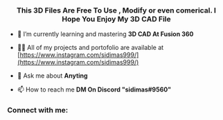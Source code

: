 <h3 align="center">This 3D Files Are Free To Use , Modify or even comerical. I Hope You Enjoy My 3D CAD File </h3>

- 🌱 I’m currently learning and mastering **3D CAD At Fusion 360**

- 👨‍💻 All of my projects and portofolio are available at [https://www.instagram.com/sidimas999/](https://www.instagram.com/sidimas999/)

- 💬 Ask me about **Anyting**

- 📫 How to reach me **DM On Discord "sidimas#9560"**

<h3 align="left">Connect with me:</h3>
<p align="left">
</p>
